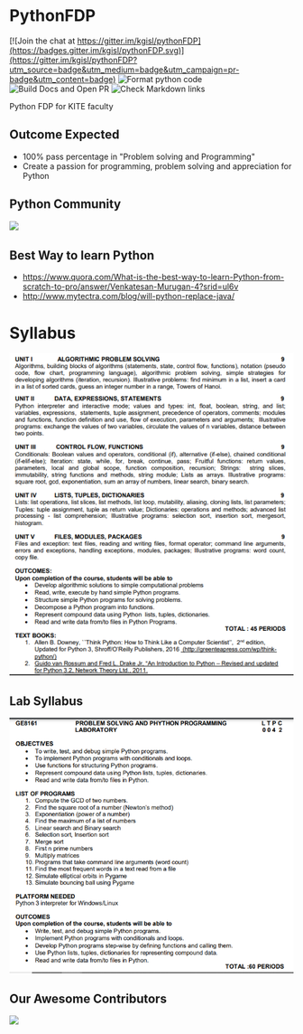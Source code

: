 # PythonFDP

[![Join the chat at https://gitter.im/kgisl/pythonFDP](https://badges.gitter.im/kgisl/pythonFDP.svg)](https://gitter.im/kgisl/pythonFDP?utm_source=badge&utm_medium=badge&utm_campaign=pr-badge&utm_content=badge)
![Format python code](https://github.com/kgisl/pythonFDP/workflows/Format%20python%20code/badge.svg)
![Build Docs and Open PR](https://github.com/kgisl/pythonFDP/workflows/Build%20Docs%20and%20Open%20PR/badge.svg)
![Check Markdown links](https://github.com/kgisl/pythonFDP/workflows/Check%20Markdown%20links/badge.svg)

Python FDP for KITE faculty

## Outcome Expected

* 100% pass percentage in "Problem solving and Programming" 
* Create a passion for programming, problem solving and appreciation for Python

## Python Community

![](/assets/kovaiPyLogo.jpg)

## Best Way to learn Python

* https://www.quora.com/What-is-the-best-way-to-learn-Python-from-scratch-to-pro/answer/Venkatesan-Murugan-4?srid=ul6v
* http://www.mytectra.com/blog/will-python-replace-java/ 


# Syllabus 

![theory](/img/theorySyllabus3003.png)


## Lab Syllabus

![lab](/img/labSyllabus3003.png)

## Our Awesome Contributors
<a href="https://github.com/kgisl/pythonFDP/contributors">
  <img src="https://contrib.rocks/image?repo=kgisl/pythonFDP&max=100" />
</a>
